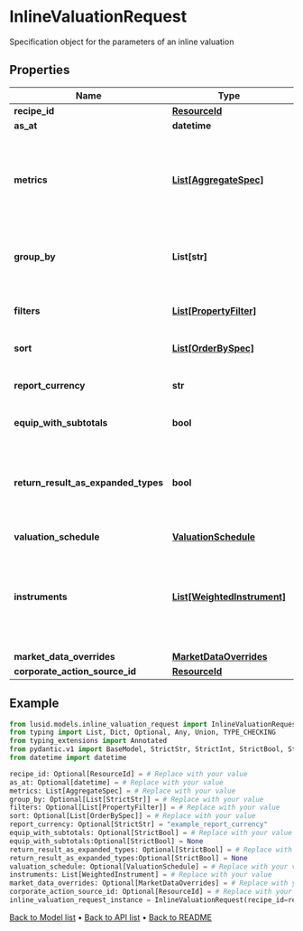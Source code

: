 # InlineValuationRequest

Specification object for the parameters of an inline valuation
## Properties
Name | Type | Description | Notes
------------ | ------------- | ------------- | -------------
**recipe_id** | [**ResourceId**](ResourceId.md) |  | [optional] 
**as_at** | **datetime** | The asAt date to use | [optional] 
**metrics** | [**List[AggregateSpec]**](AggregateSpec.md) | The set of specifications to calculate or retrieve during the valuation and present in the results. For example:  AggregateSpec(&#39;Valuation/PV&#39;,&#39;Sum&#39;) for returning the PV (present value) of holdings  AggregateSpec(&#39;Holding/default/Units&#39;,&#39;Sum&#39;) for returning the units of holidays  AggregateSpec(&#39;Instrument/default/LusidInstrumentId&#39;,&#39;Value&#39;) for returning the Lusid Instrument identifier | 
**group_by** | **List[str]** | The set of items by which to perform grouping. This primarily matters when one or more of the metric operators is a mapping  that reduces set size, e.g. sum or proportion. The group-by statement determines the set of keys by which to break the results out. | [optional] 
**filters** | [**List[PropertyFilter]**](PropertyFilter.md) | A set of filters to use to reduce the data found in a request. Equivalent to the &#39;where ...&#39; part of a Sql select statement.  For example, filter a set of values within a given range or matching a particular value. | [optional] 
**sort** | [**List[OrderBySpec]**](OrderBySpec.md) | A (possibly empty/null) set of specifications for how to order the results. | [optional] 
**report_currency** | **str** | Three letter ISO currency string indicating what currency to report in for ReportCurrency denominated queries.  If not present, then the currency of the relevant portfolio will be used in its place. | [optional] 
**equip_with_subtotals** | **bool** | Flag directing the Valuation call to populate the results with subtotals of aggregates. | [optional] 
**return_result_as_expanded_types** | **bool** | Financially meaningful results can be presented as either simple flat types or more complex expanded types.  For example, the present value (PV) of a holding could be represented either as a simple decimal (with currency implied)  or as a decimal-currency pair. This flag allows either representation to be returned. In the PV example,  the returned value would be the decimal-currency pair if this flag is true, or the decimal only if this flag is false. | [optional] 
**valuation_schedule** | [**ValuationSchedule**](ValuationSchedule.md) |  | [optional] 
**instruments** | [**List[WeightedInstrument]**](WeightedInstrument.md) | The set of instruments, weighted by the quantities held that are required.  It is identified by an identifier tag that can be used to identify it externally.  For a single, unique trade or transaction this can be thought of as equivalent to the transaction identifier, or  a composite of the sub-holding keys for a regular sub-holding. When there are multiple transactions sharing the same underlying instrument  such as purchase of shares on multiple dates where tax implications are different this would not be the case. | 
**market_data_overrides** | [**MarketDataOverrides**](MarketDataOverrides.md) |  | [optional] 
**corporate_action_source_id** | [**ResourceId**](ResourceId.md) |  | [optional] 
## Example

```python
from lusid.models.inline_valuation_request import InlineValuationRequest
from typing import List, Dict, Optional, Any, Union, TYPE_CHECKING
from typing_extensions import Annotated
from pydantic.v1 import BaseModel, StrictStr, StrictInt, StrictBool, StrictFloat, StrictBytes, Field, validator, ValidationError, conlist, constr
from datetime import datetime

recipe_id: Optional[ResourceId] = # Replace with your value
as_at: Optional[datetime] = # Replace with your value
metrics: List[AggregateSpec] = # Replace with your value
group_by: Optional[List[StrictStr]] = # Replace with your value
filters: Optional[List[PropertyFilter]] = # Replace with your value
sort: Optional[List[OrderBySpec]] = # Replace with your value
report_currency: Optional[StrictStr] = "example_report_currency"
equip_with_subtotals: Optional[StrictBool] = # Replace with your value
equip_with_subtotals:Optional[StrictBool] = None
return_result_as_expanded_types: Optional[StrictBool] = # Replace with your value
return_result_as_expanded_types:Optional[StrictBool] = None
valuation_schedule: Optional[ValuationSchedule] = # Replace with your value
instruments: List[WeightedInstrument] = # Replace with your value
market_data_overrides: Optional[MarketDataOverrides] = # Replace with your value
corporate_action_source_id: Optional[ResourceId] = # Replace with your value
inline_valuation_request_instance = InlineValuationRequest(recipe_id=recipe_id, as_at=as_at, metrics=metrics, group_by=group_by, filters=filters, sort=sort, report_currency=report_currency, equip_with_subtotals=equip_with_subtotals, return_result_as_expanded_types=return_result_as_expanded_types, valuation_schedule=valuation_schedule, instruments=instruments, market_data_overrides=market_data_overrides, corporate_action_source_id=corporate_action_source_id)

```

[Back to Model list](../README.md#documentation-for-models) &#8226; [Back to API list](../README.md#documentation-for-api-endpoints) &#8226; [Back to README](../README.md)


